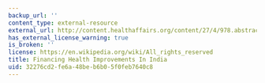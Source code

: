 ```yaml
---
backup_url: ''
content_type: external-resource
external_url: http://content.healthaffairs.org/content/27/4/978.abstract
has_external_license_warning: true
is_broken: ''
license: https://en.wikipedia.org/wiki/All_rights_reserved
title: Financing Health Improvements In India
uid: 32276cd2-fe6a-48be-b6b0-5f0feb7640c8
---
```

